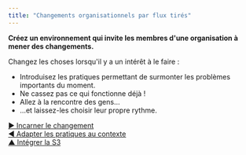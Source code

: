 ```yaml
---
title: "Changements organisationnels par flux tirés"
---
```



<summary>
<strong>Créez un environnement qui invite les membres d'une organisation à mener des changements.</strong>
</summary>

Changez les choses lorsqu'il y a un intérêt à le faire :

- Introduisez les pratiques permettant de surmonter les problèmes importants du moment.
- Ne cassez pas ce qui fonctionne déjà !
- Allez à la rencontre des gens…
- …et laissez-les choisir leur propre rythme.

[&#9654; Incarner le changement](be-the-change.html)<br/>[&#9664; Adapter les pratiques au contexte](adapt-patterns-to-context.html)<br/>[&#9650; Intégrer la S3](bringing-in-s3.html)

